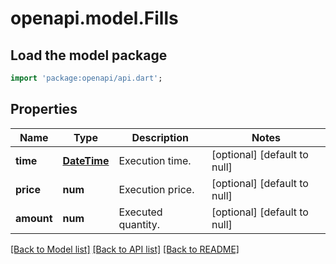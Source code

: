 # openapi.model.Fills

## Load the model package
```dart
import 'package:openapi/api.dart';
```

## Properties
Name | Type | Description | Notes
------------ | ------------- | ------------- | -------------
**time** | [**DateTime**](DateTime.md) | Execution time. | [optional] [default to null]
**price** | **num** | Execution price. | [optional] [default to null]
**amount** | **num** | Executed quantity. | [optional] [default to null]

[[Back to Model list]](../README.md#documentation-for-models) [[Back to API list]](../README.md#documentation-for-api-endpoints) [[Back to README]](../README.md)


